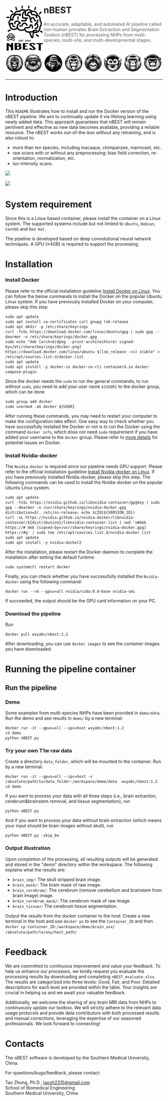 <div>
<img src="nBEST_logo.jpg" align="left" style="margin: 10 10 10 10;" height="150px">
	<h1>nBEST</h1>
<blockquote> An accurate, adaptable, and automated AI pipeline called non-human primates Brain Extraction and Segmentation Toolbox (nBEST) for processing NHPs from multi-species, multi-site, and multi-developmental stages.
</blockquote>
</div>
<br />
<img src="multi_species_logo.jpg">

<hr />

# Introduction
This ```README``` illustrates how to install and run the Docker version of the nBEST pipeline. We aim to continually update it via lifelong learning using newly added data. This approach guarantees that nBEST will remain pertinent and effective as new data becomes available, providing a reliable resource. The nBEST works out-of-the-box without any retraining, and is also robust to:
* more than ten species, including macaque, chimpanzee, marmoset, etc.
* raw scans with or without any preprocessing: bias field correction, re-orientation, normalization, etc.
* iso-intensity scans.

![](https://github.com/TaoZhong11/nBEST/blob/main/nBEST_pipeline.jpg)

![](https://github.com/TaoZhong11/nBEST/blob/main/Result.jpg)

# System requirement
Since this is a *Linux* based container, please install the container on a Linux system. The supported systems include but not limited to `Ubuntu`, `Debian`, `CentOS` and `Red Hat`. 

The pipeline is developed based on deep convolutional neural network techniques. A GPU (≥4GB) is required to support the processing. 

# Installation
### Install Docker
Please refer to the official installation guideline [Install Docker on Linux](https://docs.docker.com/desktop/install/linux-install/). You can follow the below commands to install the Docker on the popular Ubuntu Linux system. If you have previously installed Docker on your computer, please skip this step.
```
sudo apt update
sudo apt install ca-certificates curl gnupg lsb-release
sudo apt mkdir -p /etc/share/keyrings
curl -fsSL https://download.docker.com/linux/ubuntu/gpg | sudo gpg --dearmor -o /etc/share/keyrings/docker.gpg
sudo echo "deb [arch=$(dpkg --print-architechture) signed-by=/etc/share/keyrings/docker.png] https://download.docker.com/linux/ubuntu $(lsb_release -cs) stable" > /etc/apt/sources.list.d/docker.list
sudo apt update
sudo apt install -y docker-ce docker-ce-cli containerd.io docker-compose-plugin
```
Since the docker needs the `sudo` to run the general commands, to run without `sudo`, you need to add your user name `${USER}` to the docker group, which can be done
```
sudo group add docker
sudo usermod -aG docker ${USER}
```
After running these commands, you may need to restart your computer to make the configuration take effect. One easy way to check whether you have successfully installed the Docker or not is to run the Docker using the command ```docker info```, which dose not need ```sudo``` requirement if you have added your username to the `docker` group. Please refer to [more details](https://docs.docker.com/get-started/) for potential issues on Docker.


### Install Nvidia-docker
The ```Nvidia-docker``` is required since our pipeline needs GPU support. Please refer to the official installation guideline [Install Nvidia-docker on Linux](https://docs.nvidia.com/datacenter/cloud-native/container-toolkit/install-guide.html#docker). If you have previously installed Nvidia-docker, please skip this step. The following commands can be used to install the Nvidia-docker on the popular Ubuntu Linux system.
```
sudo apt update
curl -fsSL https://nvidia.github.io/libnvidia-container/gpgkey | sudo gpg --dearmor -o /usr/share/keyrings/nvidia-docker.gpg
distribution=$(. /etc/os-release; echo ${ID}${VERSION_ID})
curl -sL https://nvidia.github.io/nvidia-docker/libnvidia-container/${distribution}/libnvidia-container.list | sed 's#deb https://# deb [signed-by=/usr/share/keyrings/nvidia-docker.gpg] https://#g' | sudo tee /etc/apt/sources.list.d/nvidia-docker.list
sudo apt update
sudo apt install -y nvidia-docker2
```
After the installation, please restart the Docker daemon to complete the installation after setting the default funtime:
```
sudo systemctl restart docker
```
Finally, you can check whether you have successfully installed the ```Nvidia-docker``` using the following command:
```
docker run --rm --gpus=all nvidia/cuda:9.0-base nvidia-smi
```
If succeeded, the output should be the GPU card information on your PC. 

### Download the pipeline

Run 
```
docker pull wxyabc/nbest:1.2
```

After downloading, you can use ```docker images``` to see the container images you have downloaded.

# Running the pipeline container


## Run the pipeline
### Demo ###
Some examples from multi-species NHPs have been provided in ```demo/data```. Run the demo and see results in ```demo/``` by a new terminal:
```
docker run -it --gpus=all --ipc=host wxyabc/nbest:1.2
cd demo
python nBEST.py
```
### Try your own T1w raw data ###
Create a directory ```data_folder```, which will be mounted to the container. Run by a new terminal:
```
docker run -it --gpus=all --ipc=host -v /absolute/path/to/data_folder:/workspace/demo/data  wxyabc/nbest:1.2
cd demo
```
If you want to process your data with all three steps (i.e., brain extraction, cerebrum&brainstem removal, and tissue segmentation), run
```
python nBEST.py
```
And if you want to process your data without brain extraction (which means your input should be brain images without skull),  run
```
python nBEST.py -skip_be
```

### Output illustration ###
Upon completion of the processing, all resulting outputs will be generated and stored in the "demo" directory within the workspace. The following explains what the results are: 
* ```brain_img/```:	The skull stripped brain image.
* ```brain_mask/```: The brain mask of raw image.
* ```brain_cerebrum/```: The cerebrum (remove cerebellum and brainstem from brain image) image.
* ```brain_cerebrum_mask/```: The cerebrum mask of raw image.
* ```brain_tissue/```: The cerebrum tissue segmentation.

Output the results from the docker container to the host:
Create a new terminal in the host and use ```docker ps``` to see the ```Container_ID``` and then ```docker cp Container_ID:/workspace/demo/brain_xxx/  /absolute/path/to/any/host_path/```

# Feedback
We are committed to continuous improvement and value your feedback. To help us enhance our processes, we kindly request you evaluate the processing results by downloading and completing ```nBEST_evaluate.xlsx```. The results are categorized into three levels: Good, Fair, and Poor. Detailed descriptions for each level are provided within the table. Your insights are crucial in helping us and we await your valuable feedback.

Additionally, we welcome the sharing of any brain MRI data from NHPs to continuously update our toolbox. We will strictly adhere to the relevant data usage protocols and provide data contributors with both processed results and manual corrections, leveraging the expertise of our seasoned professionals. We look forward to connecting!

# Contacts
The nBEST software is developed by the Southern Medical University, China.

For questions/bugs/feedback, please contact:

Tao Zhong, Ph.D., taozh2315@gmail.com\
School of Biomedical Engineering\
Southern Medical University, China

